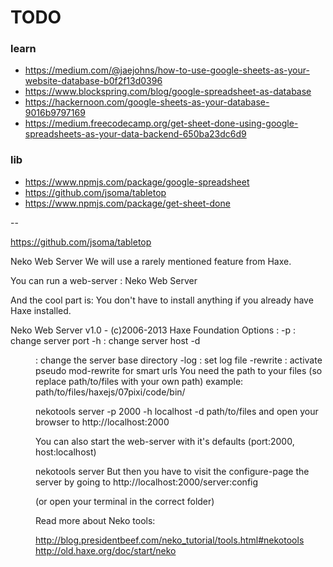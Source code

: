 # TODO


### learn

- <https://medium.com/@jaejohns/how-to-use-google-sheets-as-your-website-database-b0f2f13d0396>
- <https://www.blockspring.com/blog/google-spreadsheet-as-database>
- <https://hackernoon.com/google-sheets-as-your-database-9016b9797169>
- <https://medium.freecodecamp.org/get-sheet-done-using-google-spreadsheets-as-your-data-backend-650ba23dc6d9>

### lib

- <https://www.npmjs.com/package/google-spreadsheet>
- <https://github.com/jsoma/tabletop>
- <https://www.npmjs.com/package/get-sheet-done>

--



<https://github.com/jsoma/tabletop>


Neko Web Server
We will use a rarely mentioned feature from Haxe.

You can run a web-server : Neko Web Server

And the cool part is: You don't have to install anything if you already have Haxe installed.

Neko Web Server v1.0 - (c)2006-2013 Haxe Foundation
	Options :
		-p <port> : change server port
		-h <host> : change server host
		-d <dir> : change the server base directory
		-log <file> : set log file
		-rewrite : activate pseudo mod-rewrite for smart urls
You need the path to your files (so replace path/to/files with your own path) example: path/to/files/haxejs/07pixi/code/bin/

nekotools server -p 2000 -h localhost -d path/to/files
and open your browser to http://localhost:2000

You can also start the web-server with it's defaults (port:2000, host:localhost)

nekotools server
But then you have to visit the configure-page the server by going to http://localhost:2000/server:config

(or open your terminal in the correct folder)

Read more about Neko tools:

http://blog.presidentbeef.com/neko_tutorial/tools.html#nekotools
http://old.haxe.org/doc/start/neko
